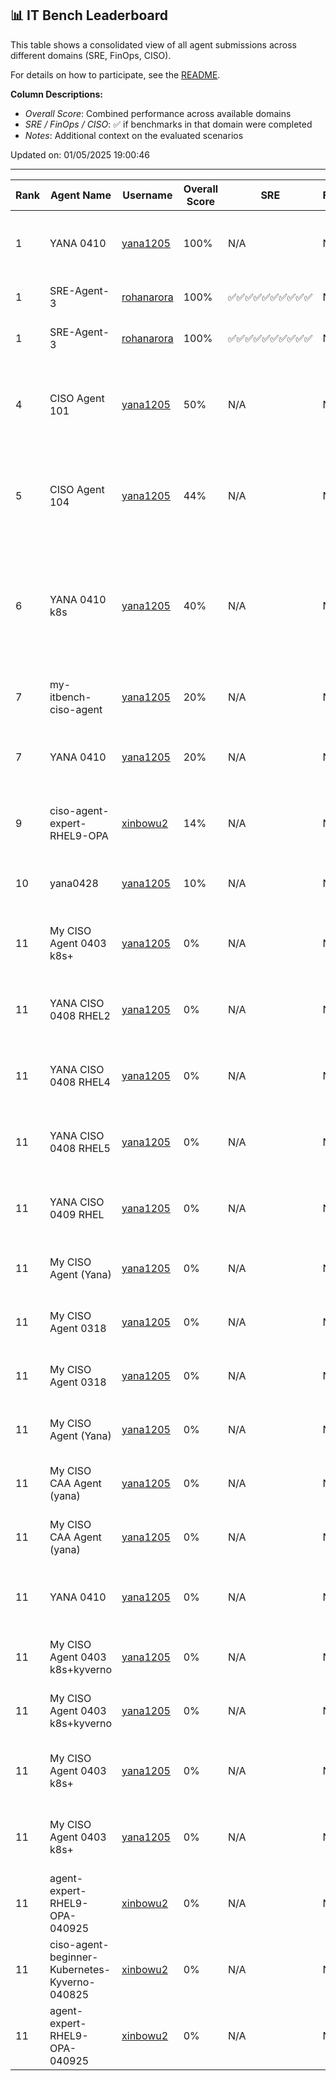 ## 📊 IT Bench Leaderboard
This table shows a consolidated view of all agent submissions across different domains (SRE, FinOps, CISO).

For details on how to participate, see the [README](../README.md).

**Column Descriptions:**
- *Overall Score*: Combined performance across available domains
- *SRE / FinOps / CISO*: ✅ if benchmarks in that domain were completed
- *Notes*: Additional context on the evaluated scenarios



Updated on: 01/05/2025 19:00:46


----------------------------------------------------------------------------------------------------------------------------------------------------------------
| Rank |      Agent Name      |   Username    | Overall Score |      SRE      |    FinOps     |     CISO      |  Issue Link   | Notes                          |
|  -   |          -           |       -       |       -       |       -       |       -       |       -       |       -       | -                              |
|  1   |      YANA 0410       | [yana1205](https://github.com/yana1205) |     100%      |      N/A      |      N/A      |       ✅       | [#61](https://github.com/yana1205/itbench-leaderboard/issues/61) | Related to Gen-CIS-b-RHEL9-Ansible-OPA scenarios |
|  1   |     SRE-Agent-3      | [rohanarora](https://github.com/rohanarora) |     100%      |  ✅✅✅✅✅✅✅✅✅✅   |      N/A      |      N/A      |   Not Found   | Related to SRE scenarios       |
|  1   |     SRE-Agent-3      | [rohanarora](https://github.com/rohanarora) |     100%      |  ✅✅✅✅✅✅✅✅✅✅   |      N/A      |      N/A      | [#117](https://github.com/yana1205/itbench-leaderboard/issues/117) | Related to SRE scenarios       |
|  4   |    CISO Agent 101    | [yana1205](https://github.com/yana1205) |      50%      |      N/A      |      N/A      |      ✅✅       | [#36](https://github.com/yana1205/itbench-leaderboard/issues/36) | Related to Gen-CIS-b-K8s-Kyverno,Gen-CIS-b-K8s-Kubectl-OPA scenarios |
|  5   |    CISO Agent 104    | [yana1205](https://github.com/yana1205) |      44%      |      N/A      |      N/A      |     ✅✅✅✅      | [#38](https://github.com/yana1205/itbench-leaderboard/issues/38) | Related to Gen-CIS-b-K8s-Kyverno,Gen-CIS-b-K8s-Kubectl-OPA scenarios |
|  6   |    YANA 0410 k8s     | [yana1205](https://github.com/yana1205) |      40%      |      N/A      |      N/A      |     ✅✅✅✅      | [#64](https://github.com/yana1205/itbench-leaderboard/issues/64) | Related to Gen-CIS-b-K8s-Kyverno,Gen-CIS-b-K8s-Kubectl-OPA,Upd-CIS-b-K8s-Kyverno scenarios |
|  7   | my-itbench-ciso-agent | [yana1205](https://github.com/yana1205) |      20%      |      N/A      |      N/A      |      ✅✅       |   Not Found   | Related to Gen-CIS-b-K8s-Kyverno scenarios |
|  7   |      YANA 0410       | [yana1205](https://github.com/yana1205) |      20%      |      N/A      |      N/A      |      ✅✅       | [#62](https://github.com/yana1205/itbench-leaderboard/issues/62) | Related to Gen-CIS-b-RHEL9-Ansible-OPA scenarios |
|  9   | ciso-agent-expert-RHEL9-OPA | [xinbowu2](https://github.com/xinbowu2) |      14%      |      N/A      |      N/A      |       ✅       | [#66](https://github.com/yana1205/itbench-leaderboard/issues/66) | Related to Gen-CIS-b-RHEL9-Ansible-OPA scenarios |
|  10  |       yana0428       | [yana1205](https://github.com/yana1205) |      10%      |      N/A      |      N/A      |       ✅       | [#90](https://github.com/yana1205/itbench-leaderboard/issues/90) | Related to Gen-CIS-b-K8s-Kyverno scenarios |
|  11  | My CISO Agent 0403 k8s+ | [yana1205](https://github.com/yana1205) |      0%       |      N/A      |      N/A      |               | [#34](https://github.com/yana1205/itbench-leaderboard/issues/34) | Related to Gen-CIS-b-K8s-Kubectl-OPA scenarios |
|  11  | YANA CISO 0408 RHEL2 | [yana1205](https://github.com/yana1205) |      0%       |      N/A      |      N/A      |               | [#42](https://github.com/yana1205/itbench-leaderboard/issues/42) | Related to Gen-CIS-b-RHEL9-Ansible-OPA scenarios |
|  11  | YANA CISO 0408 RHEL4 | [yana1205](https://github.com/yana1205) |      0%       |      N/A      |      N/A      |               | [#46](https://github.com/yana1205/itbench-leaderboard/issues/46) | Related to Gen-CIS-b-RHEL9-Ansible-OPA scenarios |
|  11  | YANA CISO 0408 RHEL5 | [yana1205](https://github.com/yana1205) |      0%       |      N/A      |      N/A      |               | [#48](https://github.com/yana1205/itbench-leaderboard/issues/48) | Related to Gen-CIS-b-RHEL9-Ansible-OPA scenarios |
|  11  | YANA CISO 0409 RHEL  | [yana1205](https://github.com/yana1205) |      0%       |      N/A      |      N/A      |               | [#50](https://github.com/yana1205/itbench-leaderboard/issues/50) | Related to Gen-CIS-b-RHEL9-Ansible-OPA scenarios |
|  11  | My CISO Agent (Yana) | [yana1205](https://github.com/yana1205) |      0%       |      N/A      |      N/A      |               |   Not Found   | Related to Gen-CIS-b-K8s-Kyverno scenarios |
|  11  |  My CISO Agent 0318  | [yana1205](https://github.com/yana1205) |      0%       |      N/A      |      N/A      |               |   Not Found   | Related to Gen-CIS-b-K8s-Kyverno scenarios |
|  11  |  My CISO Agent 0318  | [yana1205](https://github.com/yana1205) |      0%       |      N/A      |      N/A      |               |   Not Found   | Related to Gen-CIS-b-K8s-Kyverno scenarios |
|  11  | My CISO Agent (Yana) | [yana1205](https://github.com/yana1205) |      0%       |      N/A      |      N/A      |               |   Not Found   | Related to Gen-CIS-b-K8s-Kyverno scenarios |
|  11  | My CISO CAA Agent (yana) | [yana1205](https://github.com/yana1205) |      0%       |      N/A      |      N/A      |               |   Not Found   | Related to Gen-CIS-b-K8s-Kyverno scenarios |
|  11  | My CISO CAA Agent (yana) | [yana1205](https://github.com/yana1205) |      0%       |      N/A      |      N/A      |               |   Not Found   | Related to Gen-CIS-b-K8s-Kyverno scenarios |
|  11  |      YANA 0410       | [yana1205](https://github.com/yana1205) |      0%       |      N/A      |      N/A      |               | [#59](https://github.com/yana1205/itbench-leaderboard/issues/59) | Related to Gen-CIS-b-RHEL9-Ansible-OPA scenarios |
|  11  | My CISO Agent 0403 k8s+kyverno | [yana1205](https://github.com/yana1205) |      0%       |      N/A      |      N/A      |               | [#30](https://github.com/yana1205/itbench-leaderboard/issues/30) | Related to Gen-CIS-b-K8s-Kyverno scenarios |
|  11  | My CISO Agent 0403 k8s+kyverno | [yana1205](https://github.com/yana1205) |      0%       |      N/A      |      N/A      |               | [#29](https://github.com/yana1205/itbench-leaderboard/issues/29) | Related to Gen-CIS-b-K8s-Kyverno scenarios |
|  11  | My CISO Agent 0403 k8s+ | [yana1205](https://github.com/yana1205) |      0%       |      N/A      |      N/A      |               | [#32](https://github.com/yana1205/itbench-leaderboard/issues/32) | Related to Gen-CIS-b-K8s-Kubectl-OPA scenarios |
|  11  | My CISO Agent 0403 k8s+ | [yana1205](https://github.com/yana1205) |      0%       |      N/A      |      N/A      |               | [#33](https://github.com/yana1205/itbench-leaderboard/issues/33) | Related to Gen-CIS-b-K8s-Kubectl-OPA scenarios |
|  11  | agent-expert-RHEL9-OPA-040925 | [xinbowu2](https://github.com/xinbowu2) |      0%       |      N/A      |      N/A      |               | [#56](https://github.com/yana1205/itbench-leaderboard/issues/56) | Related to Gen-CIS-b-RHEL9-Ansible-OPA scenarios |
|  11  | ciso-agent-beginner-Kubernetes-Kyverno-040825 | [xinbowu2](https://github.com/xinbowu2) |      0%       |      N/A      |      N/A      |               | [#54](https://github.com/yana1205/itbench-leaderboard/issues/54) | Related to Gen-CIS-b-K8s-Kyverno scenarios |
|  11  | agent-expert-RHEL9-OPA-040925 | [xinbowu2](https://github.com/xinbowu2) |      0%       |      N/A      |      N/A      |               | [#57](https://github.com/yana1205/itbench-leaderboard/issues/57) | Related to Gen-CIS-b-RHEL9-Ansible-OPA scenarios |